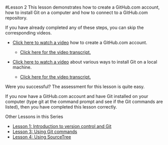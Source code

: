 #Lesson 2
This lesson demonstrates how to create a GitHub.com account, how to install Git on a computer and how to connect to a GitHub.com repository.

If you have already completed any of these steps, you can skip the corresponding videos.

* [Click here to watch a video](https://youtu.be/adhED60cg8k "Video about creating a GitHub.com account") how to create a GitHub.com account.
  * [Click here for the video transcript.](https://github.com/live-and-learn/git-learning/tree/master/lesson-2/notes-lesson-2-create-github-account.md "Notes for video about creating a GitHub.com account")

* [Click here to watch a video](https://youtu.be/ZTTUWlv7uaE "Video about installing Git") about various ways to install Git on a local machine.
  * [Click here for the video transcript.](https://github.com/live-and-learn/git-learning/tree/master/lesson-2/notes-lesson-2-install-git.md "Notes for video about installing Git")


Were you successful?
The assessment for this lesson is quite easy.

If you now have a GitHub.com account and have Git installed on your computer (type git at the command prompt and see if the Git commands are listed), then you have completed this lesson correctly.



Other Lessons in this Series
* [Lesson 1: Introduction to version control and Git](https://github.com/live-and-learn/git-learning/tree/master/lesson-1 "Lesson 1 about version control and an introduction to Git.")
* [Lesson 3: Using Git commands](https://github.com/live-and-learn/git-learning/tree/master/lesson-3 "Lesson 3 about using Git commands.")
* [Lesson 4: Using SourceTree](https://github.com/live-and-learn/git-learning/tree/master/lesson-4 "Lesson 1 about using SourceTree.")